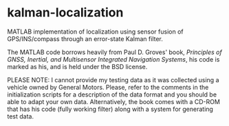 # kalman-localization
MATLAB implementation of localization using sensor fusion of GPS/INS/compass through an error-state Kalman filter.

The MATLAB code borrows heavily from Paul D. Groves' book, *Principles of GNSS, Inertial, and Multisensor Integrated Navigation Systems*, his code is marked as his, and is held under the BSD license.

PLEASE NOTE: I cannot provide my testing data as it was collected using a vehicle owned by General Motors. Please, refer to the comments in the initialization scripts for a description of the data format and you should be able to adapt your own data. Alternatively, the book comes with a CD-ROM that has his code (fully working filter) along with a system for generating test data.
